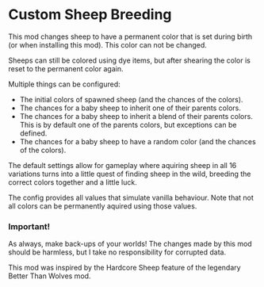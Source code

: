 # Custom Sheep Breeding

This mod changes sheep to have a permanent color that is set during birth (or when installing this mod). This color can not be changed.

Sheeps can still be colored using dye items, but after shearing the color is reset to the permanent color again.

Multiple things can be configured:
- The initial colors of spawned sheep (and the chances of the colors).
- The chances for a baby sheep to inherit one of their parents colors.
- The chances for a baby sheep to inherit a blend of their parents colors. This is by default one of the parents colors, but exceptions can be defined.
- The chances for a baby sheep to have a random color (and the chances of the colors).

The default settings allow for gameplay where aquiring sheep in all 16 variations turns into a little quest of finding sheep in the wild, breeding the correct colors together and a little luck.

The config provides all values that simulate vanilla behaviour. Note that not all colors can be permanently aquired using those values.

### Important!
As always, make back-ups of your worlds! The changes made by this mod should be harmless, but I take no responsibility for corrupted data.

This mod was inspired by the Hardcore Sheep feature of the legendary Better Than Wolves mod.